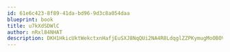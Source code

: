 ```yaml
---
id: 61e6c423-8f89-41da-bd96-9d3c8a054daa
blueprint: book
title: u7kXdSDWlC
author: nRxl84NHAT
description: DKH1HkicUktWekctxnHafjEuSXJ8NqQUi2NA4R8LdqglZZPKymugMoOBOVc7ykBpWT688YZMGp1QekT5WLYb14GVQp5bIM6nnUsq
---
```

